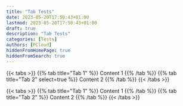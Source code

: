 ```yaml
---
title: "Tab Tests"
date: 2023-05-20T17:50:43+01:00
lastmod: 2023-05-20T17:50:43+01:00
draft: true
description: "Tab Tests"
categories: [Tests]
authors: [PCloud]
hiddenFromHomePage: true
hiddenFromSearch: true
---
```


<!--more-->

{{< tabs >}}
{{% tab title="Tab 1" %}}
Content 1
{{% /tab %}}
{{% tab title="Tab 2" select=true %}}
Content 2
{{% /tab %}}
{{< /tabs >}}

{{< tabs >}}
{{% tab title="Tab 1" %}}
Content 1
{{% /tab %}}
{{% tab title="Tab 2" %}}
Content 2
{{% /tab %}}
{{< /tabs >}}
